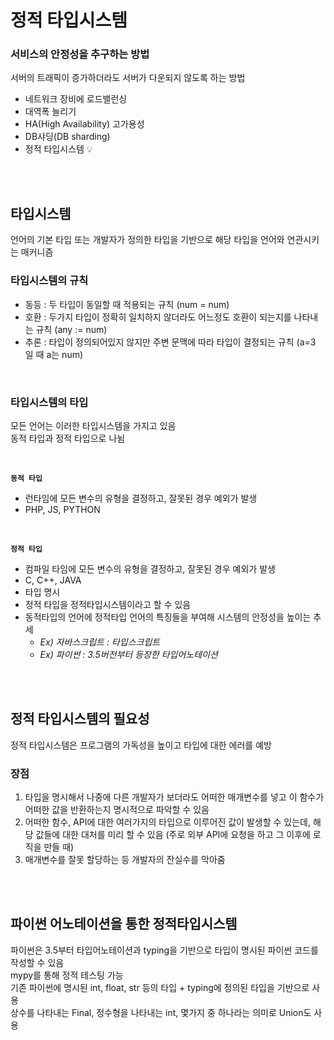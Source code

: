 # 정적 타입시스템

### 서비스의 안정성을 추구하는 방법    

서버의 트래픽이 증가하더라도 서버가 다운되지 않도록 하는 방법 

* 네트워크 장비에 로드밸런싱
* 대역폭 늘리기 
* HA(High Availability) 고가용성
* DB샤딩(DB sharding)
* 정적 타입시스템 💡

<br><br>

## 타입시스템

언어의 기본 타입 또는 개발자가 정의한 타입을 기반으로 해당 타입을 언어와 연관시키는 매커니즘   

### 타입시스템의 규칙 

- 동등 : 두 타입이 동일할 때 적용되는 규칙 (num = num)
- 호환 : 두가지 타입이 정확히 일치하지 않더라도 어느정도 호환이 되는지를 나타내는 규칙 (any := num)
- 추론 : 타입이 정의되어있지 않지만 주변 문맥에 따라 타입이 결정되는 규칙 (a=3 일 때 a는 num) 

<br>

### 타입시스템의 타입

모든 언어는 이러한 타입시스템을 가지고 있음  
동적 타입과 정적 타입으로 나뉨

<br>

**`동적 타입`**  

* 런타임에 모든 변수의 유형을 결정하고, 잘못된 경우 예외가 발생 
* PHP, JS, PYTHON

<br>

**`정적 타입`**

* 컴파일 타임에 모든 변수의 유형을 결정하고, 잘못된 경우 예외가 발생
* C, C++, JAVA 
* 타입 명시 
* 정적 타입을 정적타입시스템이라고 할 수 있음
* 동적타입의 언어에 정적타입 언어의 특징들을 부여해 시스템의 안정성을 높이는 추세 
  * <em> Ex) 자바스크립트 : 타입스크립트 </em>
  * <em> Ex) 파이썬 : 3.5버전부터 등장한 타입어노테이션 </em>

<br><br>

## 정적 타입시스템의 필요성

정적 타입시스템은 프로그램의 가독성을 높이고 타입에 대한 에러를 예방

### 장점

1. 타입을 명시해서 나중에 다른 개발자가 보더라도 어떠한 매개변수를 넣고 이 함수가 어떠한 값을 반환하는지
   명시적으로 파악할 수 있음
2. 어떠한 함수, API에 대한 여러가지의 타입으로 이루어진 값이 발생할 수 있는데, 해당 값들에 대한 대처를
   미리 할 수 있음 (주로 외부 API에 요청을 하고 그 이후에 로직을 만들 때)
3. 매개변수를 잘못 할당하는 등 개발자의 잔실수를 막아줌

<br><br>

## 파이썬 어노테이션을 통한 정적타입시스템

파이썬은 3.5부터 타입어노테이션과 typing을 기반으로 타입이 명시된 파이썬 코드를 작성할 수 있음   
mypy를 통해 정적 테스팅 가능  
기존 파이썬에 명시된 int, float, str 등의 타입 + typing에 정의된 타입을 기반으로 사용  
상수를 나타내는 Final, 정수형을 나타내는 int, 몇가지 중 하나라는 의미로 Union도 사용
